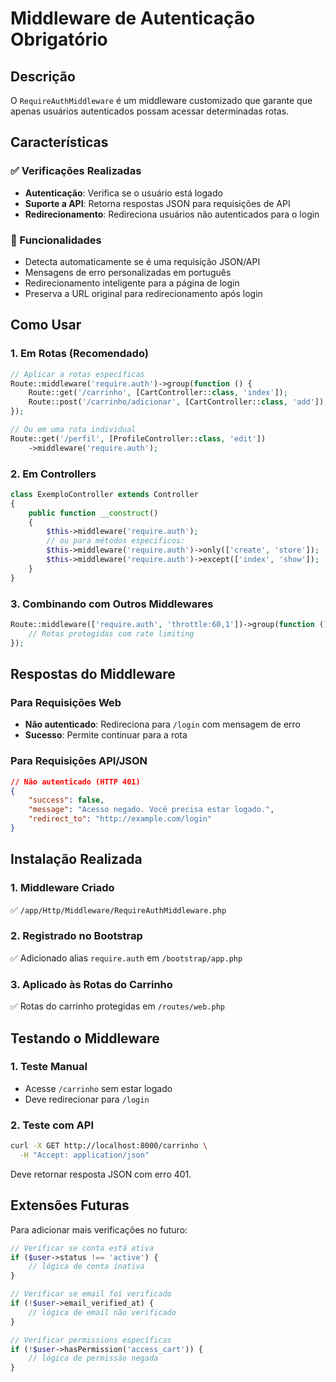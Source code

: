 # Middleware de Autenticação Obrigatório

## Descrição
O `RequireAuthMiddleware` é um middleware customizado que garante que apenas usuários autenticados possam acessar determinadas rotas.

## Características

### ✅ Verificações Realizadas
- **Autenticação**: Verifica se o usuário está logado
- **Suporte a API**: Retorna respostas JSON para requisições de API
- **Redirecionamento**: Redireciona usuários não autenticados para o login

### 🔧 Funcionalidades
- Detecta automaticamente se é uma requisição JSON/API
- Mensagens de erro personalizadas em português
- Redirecionamento inteligente para a página de login
- Preserva a URL original para redirecionamento após login

## Como Usar

### 1. Em Rotas (Recomendado)
```php
// Aplicar a rotas específicas
Route::middleware('require.auth')->group(function () {
    Route::get('/carrinho', [CartController::class, 'index']);
    Route::post('/carrinho/adicionar', [CartController::class, 'add']);
});

// Ou em uma rota individual
Route::get('/perfil', [ProfileController::class, 'edit'])
    ->middleware('require.auth');
```

### 2. Em Controllers
```php
class ExemploController extends Controller
{
    public function __construct()
    {
        $this->middleware('require.auth');
        // ou para métodos específicos:
        $this->middleware('require.auth')->only(['create', 'store']);
        $this->middleware('require.auth')->except(['index', 'show']);
    }
}
```

### 3. Combinando com Outros Middlewares
```php
Route::middleware(['require.auth', 'throttle:60,1'])->group(function () {
    // Rotas protegidas com rate limiting
});
```

## Respostas do Middleware

### Para Requisições Web
- **Não autenticado**: Redireciona para `/login` com mensagem de erro
- **Sucesso**: Permite continuar para a rota

### Para Requisições API/JSON
```json
// Não autenticado (HTTP 401)
{
    "success": false,
    "message": "Acesso negado. Você precisa estar logado.",
    "redirect_to": "http://example.com/login"
}
```

## Instalação Realizada

### 1. Middleware Criado
✅ `/app/Http/Middleware/RequireAuthMiddleware.php`

### 2. Registrado no Bootstrap
✅ Adicionado alias `require.auth` em `/bootstrap/app.php`

### 3. Aplicado às Rotas do Carrinho
✅ Rotas do carrinho protegidas em `/routes/web.php`

## Testando o Middleware

### 1. Teste Manual
- Acesse `/carrinho` sem estar logado
- Deve redirecionar para `/login`

### 2. Teste com API
```bash
curl -X GET http://localhost:8000/carrinho \
  -H "Accept: application/json"
```

Deve retornar resposta JSON com erro 401.

## Extensões Futuras

Para adicionar mais verificações no futuro:

```php
// Verificar se conta está ativa
if ($user->status !== 'active') {
    // lógica de conta inativa
}

// Verificar se email foi verificado
if (!$user->email_verified_at) {
    // lógica de email não verificado
}

// Verificar permissions específicas
if (!$user->hasPermission('access_cart')) {
    // lógica de permissão negada
}
```
